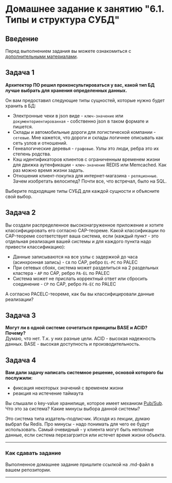 # Домашнее задание к занятию "6.1. Типы и структура СУБД"

## Введение

Перед выполнением задания вы можете ознакомиться с 
[дополнительными материалами](https://github.com/netology-code/virt-homeworks/tree/master/additional/README.md).

## Задача 1

**Архитектор ПО решил проконсультироваться у вас, какой тип БД** 
**лучше выбрать для хранения определенных данных.**

Он вам предоставил следующие типы сущностей, которые нужно будет хранить в БД:

- Электронные чеки в json виде - `ключ-значение`  или `документориентированная` - собственно json в таком формате и пишется.
- Склады и автомобильные дороги для логистической компании - `сетевые`. Мне кажется, что дороги и склады логичнее описывать как сеть узлов и отношений. 
- Генеалогические деревья - `графовые`. Узлы это люди, ребра это их степень родства.
- Кэш идентификаторов клиентов с ограниченным временем жизни для движка аутенфикации - `ключ-значение` REDIS  или Memcached. Как раз можно время жизни задать.
- Отношения клиент-покупка для интернет-магазина - `реляционные`. Зачем изобретать велосипед? Почти все, что встречал, было на SQL.

Выберите подходящие типы СУБД для каждой сущности и объясните свой выбор.

## Задача 2

Вы создали распределенное высоконагруженное приложение и хотите классифицировать его согласно 
CAP-теореме. Какой классификации по CAP-теореме соответствует ваша система, если 
(каждый пункт - это отдельная реализация вашей системы и для каждого пункта надо привести классификацию):

- Данные записываются на все узлы с задержкой до часа (асинхронная запись) - `CA` по CAP, ребро `EL-PC` по PALEC
- При сетевых сбоях, система может разделиться на 2 раздельных кластера - `AP` по CAP, ребро `PA-EL` по PALEC
- Система может не прислать корректный ответ или сбросить соединение - `CP` по CAP, ребро `PA-EC` по PALEC

А согласно PACELC-теореме, как бы вы классифицировали данные реализации?

## Задача 3

**Могут ли в одной системе сочетаться принципы BASE и ACID? Почему?**  
Думаю, что нет. Т.к. у них разные цели. ACID - высокая надежность данных. BASE - высокая доступность и производительность.

## Задача 4

**Вам дали задачу написать системное решение, основой которого бы послужили:**

- фиксация некоторых значений с временем жизни
- реакция на истечение таймаута

Вы слышали о key-value хранилище, которое имеет механизм [Pub/Sub](https://habr.com/ru/post/278237/). 
Что это за система? Какие минусы выбора данной системы?  
  
Это система типа издатель-подписчик. Исходя из лекции, думаю выбрал бы Redis. Про минусы - надо понимать для чего ее будут использовать. Самый очевидный - у клиента могут быть неполные данные, если система перезагрзится или истечет время жизни объекта. 

---

### Как cдавать задание

Выполненное домашнее задание пришлите ссылкой на .md-файл в вашем репозитории.

---
